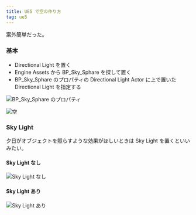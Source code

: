 ```yaml
---
title: UE5 で空の作り方
tag: ue5
---
```


案外簡単だった。

### 基本

- Directional Light を置く
- Engine Assets から BP_Sky_Sphare を探して置く
- BP_Sky_Sphare のプロパティの Directional Light Actor に上で置いた Directional Light を指定する

![BP_Sky_Sphare のプロパティ](https://user-images.githubusercontent.com/65044/218255004-8324957d-065e-4911-ac22-b27e297c1a46.png)

![空](https://user-images.githubusercontent.com/65044/218255046-9e25b93a-6a19-47c5-8072-440ce7d333cb.png)

### Sky Light

夕日がオブジェクトを照らすような効果がほしいときは Sky Light を置くといいみたい。

#### Sky Light なし
![Sky Light なし](https://user-images.githubusercontent.com/65044/218255391-ab5c9148-6659-4486-9116-bc3be6eb38ed.png)

#### Sky Light あり
![Sky Light あり](https://user-images.githubusercontent.com/65044/218255397-dcfcaa3b-b617-40a0-9177-d9a79f31cd3d.png)
